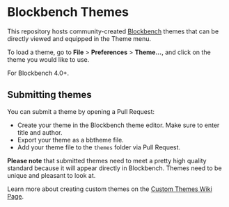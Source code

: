 # Blockbench Themes

This repository hosts community-created [Blockbench](https://blockbench.net) themes that can be directly viewed and equipped in the Theme menu.

To load a theme, go to **File** > **Preferences** > **Theme...**, and click on the theme you would like to use.

For Blockbench 4.0+.

## Submitting themes

You can submit a theme by opening a Pull Request:

* Create your theme in the Blockbench theme editor. Make sure to enter title and author.
* Export your theme as a bbtheme file.
* Add your theme file to the `themes` folder via Pull Request.

**Please note** that submitted themes need to meet a pretty high quality standard because it will appear directly in Blockbench. Themes need to be unique and pleasant to look at.

Learn more about creating custom themes on the [Custom Themes Wiki Page](https://www.blockbench.net/wiki/blockbench/themes).
